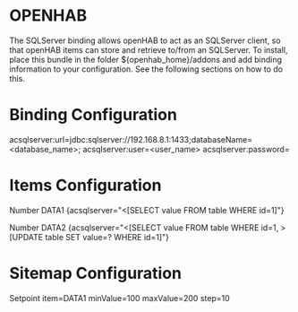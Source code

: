 # OPENHAB

The SQLServer binding allows openHAB to act as an SQLServer client, so that openHAB items can store and retrieve to/from an SQLServer. To install, place this bundle in the folder ${openhab_home}/addons and add binding information to your configuration. See the following sections on how to do this.

# Binding Configuration
acsqlserver:url=jdbc:sqlserver://192.168.8.1:1433;databaseName\=<database_name>;
acsqlserver:user=<user_name>
acsqlserver:password=<password>

# Items Configuration 
Number DATA1 {acsqlserver="<[SELECT value FROM table WHERE id=1]"}

Number DATA2 {acsqlserver="<[SELECT value FROM table WHERE id=1, >[UPDATE table SET value=? WHERE id=1]"}

# Sitemap Configuration
Setpoint item=DATA1 minValue=100 maxValue=200 step=10
